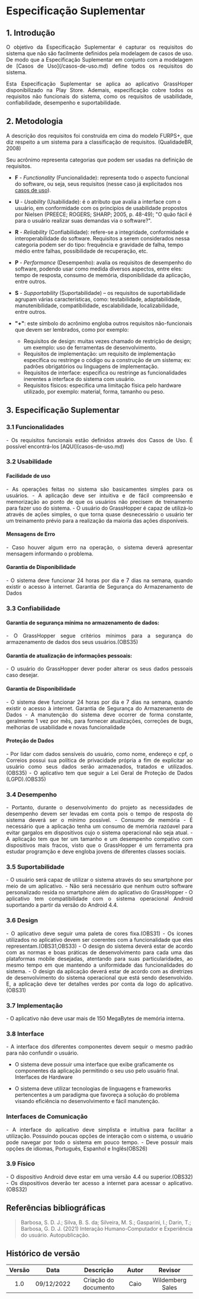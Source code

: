 # Especificação Suplementar

## 1. Introdução

<p align="justify">O objetivo da Especificação Suplementar é capturar os requisitos do sistema que não são facilmente definidos pela modelagem de casos de uso. De modo que a Especificação Suplementar em conjunto com a modelagem de [Casos de Uso](/casos-de-uso.md) define todos os requisitos do sistema.</p>

<p align="justify">Esta Especificação Suplementar se aplica ao aplicativo GrassHoper disponibilizado na Play Store. Ademais, especificação cobre todos os requisitos não funcionais do sistema, como os requisitos de usabilidade, confiabilidade, desempenho e suportabilidade.</p>

## 2. Metodologia

<p align="justify">A descrição dos requisitos foi construída em cima do modelo FURPS+, que diz respeito a um sistema para a classificação de requisitos. (QualidadeBR, 2008)</p>

<p align="justify">Seu acrônimo representa categorias que podem ser usadas na definição de requisitos.</p>

- **F** - _Functionality_ (Funcionalidade): representa todo o aspecto funcional do software, ou seja, seus requisitos (nesse caso já explicitados nos [casos de uso](/casos-de-uso.md)).

- **U** - _Usability_ (Usabilidade): é o atributo que avalia a interface com o usuário, em conformidade com os principíos de usabilidade propostos por Nielsen (PREECE; ROGERS; SHARP; 2005, p. 48-49); "O quão fácil é para o usuário realizar suas demandas via o software?".

- **R** - _Reliability_ (Confiabilidade): refere-se a integridade, conformidade e interoperabilidade do software. Requisitos a serem considerados nessa categoria podem ser do tipo: frequência e gravidade de falha, tempo médio entre falhas, possibilidade de recuperação, etc.

- **P** - _Performance_ (Desempenho): avalia os requisitos de desempenho do software, podendo usar como medida diversos aspectos, entre eles: tempo de resposta, consumo de memória, disponibilidade da aplicação, entre outros.

- **S** - _Supportability_ (Suportabilidade) – os requisitos de suportabilidade agrupam várias características, como: testabilidade, adaptabilidade, manutenibilidade, compatibilidade, escalabilidade, localizabilidade, entre outros.

- **"+"**: este símbolo do acrônimo engloba outros requisitos não-funcionais que devem ser lembrados, como por exemplo:
  - Requisitos de design: muitas vezes chamado de restrição de design; um exemplo: uso de ferramentas de desenvolvimento.
  - Requisitos de implementação: um requisito de implementação especifica ou restringe o código ou a construção de um sistema; ex: padrões obrigatórios ou linguagens de implementação.
  - Requisitos de interface: especifica ou restringe as funcionalidades inerentes a interface do sistema com usuário.
  - Requisitos físicos: especifica uma limitação física pelo hardware utilizado, por exemplo: material, forma, tamanho ou peso.

## 3. Especificação Suplementar

### 3.1 Funcionalidades

<p align="justify"> - Os requisitos funcionais estão definidos através dos Casos de Uso. É possível encontrá-los [AQUI](casos-de-uso.md)</p>

### 3.2 Usabilidade

<span id="usabilidade"></span>

#### Facilidade de uso

<p align="justify">- As operações feitas no sistema são basicamentes simples para os usuários.
- A aplicação deve ser intuitiva e de fácil compreensão e memorização ao ponto de que os usuários não precisem de treinamento para fazer uso do sistema.
- O usuário do GrassHopper é capaz de utilizá-lo através de ações simples, o que torna quase desnecessário o usuário ter um treinamento prévio para a realização da maioria das ações disponíveis.</p>

#### Mensagens de Erro

<p align="justify"> - Caso houver algum erro na operação, o sistema deverá apresentar mensagem informando o problema.</p>

#### Garantia de Disponibilidade

<p align="justify"> - O sistema deve funcionar 24 horas por dia e 7 dias na semana, quando existir o acesso à internet.
Garantia de Segurança do Armazenamento de Dados</p>

### 3.3 Confiabilidade

<span id="confiabilidade"></span>

#### Garantia de segurança mínima no armazenamento de dados:

<p align="justify"> - O GrassHopper segue critérios mínimos para a segurança do armazenamento de dados dos seus usuários.(OBS35)</p>

#### Garantia de atualização de informações pessoais:

<p align="justify"> - O usuário do GrassHopper dever poder alterar os seus dados pessoais caso desejar.</p>

#### Garantia de Disponibilidade

<p align="justify">- O sistema deve funcionar 24 horas por dia e 7 dias na semana, quando existir o acesso à internet.
Garantia de Segurança do Armazenamento de Dados
- A manutenção do sistema deve ocorrer de forma constante, geralmente 1 vez por mês, para fornecer atualizações, correções de bugs, melhorias de usabilidade e novas funcionalidade</p>

#### Proteção de Dados

<p align="justify">- Por lidar com dados sensíveis do usuário, como nome, endereço e cpf, o Correios possui sua política de privacidade própria a fim de explicitar ao usuário como seus dados serão armazenados, tratados e utilizados.(OBS35)
- O aplicativo tem que seguir a Lei Geral de Proteção de Dados (LGPD).(OBS35)</p>

### 3.4 Desempenho

<span id="desempenho"></span>

<p align="justify">- Portanto, durante o desenvolvimento do projeto as necessidades de desempenho devem ser levadas em conta pois o tempo de resposta do sistema deverá ser o mínimo possível.
- Consumo de memória
- É necessário que a aplicação tenha um consumo de memória razóavel para evitar gargalos em dispositivos cujo o sistema operacional não seja atual.
- A aplicação tem que ter um tamanho e um desempenho compativo com dispositivos mais fracos, visto que o GrassHopper é um ferramenta pra estudar programção e deve engloba jovens de diferentes classes sociais.</p>

### 3.5 Suportabilidade

<span id="suportabilidade"></span>

<p align="justify">- O usuário será capaz de utilizar o sistema através do seu smartphone por meio de um aplicativo.
- Não será necessário que nenhum outro software personalizado resida no smartphone além do aplicativo do GrassHopper
- O aplicativo tem compatibilidade com o sistema operacional Android suportando a partir da versão do Android 4.4.</p>

### 3.6 Design

<span id="design"></span>

<p align="justify">- O aplicativo deve seguir uma paleta de cores fixa.(OBS31)
- Os ícones utilizados no aplicativo devem ser coerentes com a funcionalidade que eles representam.(OBS31,OBS33)
- O design do sistema deverá estar de acordo com as normas e boas práticas de desenvolvimento para cada uma das plataformas mobile desejadas, atentando para suas particularidades, ao mesmo tempo em que mantendo a uniformidade das funcionalidades do sistema.
- O design da aplicação deverá estar de acordo com as diretrizes de desenvolvimento do sistema operacional que está sendo desenvolvido. E, a aplicação deve ter detalhes verdes por conta da logo do aplicativo.(OBS31)</p>

### 3.7 Implementação

<p align="justify">- O aplicativo não deve usar mais de 150 MegaBytes de memória interna.</p>

### 3.8 Interface

<span id="interface"></span>

<p align="justify">- A interface dos diferentes componentes devem sequir o mesmo padrão para não confundir o usuário.

- O sistema deve possuir uma interface que exibe graficamente os componentes da aplicação permitindo o seu uso pelo usuário final.
  Interfaces de Hardware

- O sistema deve utilizar tecnologias de linguagens e frameworks pertencentes a um paradigma que favoreça a solução do problema visando eficiência no desenvolvimento e fácil manutenção.</p>

### Interfaces de Comunicação

<p align="justify">- A interface do aplicativo deve simplista e intuitiva para facilitar a utilização. Possuindo poucas opções de interação com o sistema, o usuário pode navegar por todo o sistema em pouco tempo.
- Deve possuir mais opções de idiomas, Português, Espanhol e Inglês(OBS26)</p>

### 3.9 Físico

<span id="fisico"></span>

<p align="justify">- O dispositivo Android deve estar em uma versão 4.4 ou superior.(OBS32)
- Os dispositivos deverão ter acesso a internet para acessar o aplicativo.(OBS32)</p>

## Referências bibliográficas

> Barbosa, S. D. J.; Silva, B. S. da; Silveira, M. S.; Gasparini, I.; Darin, T.; Barbosa, G. D. J. (2021) Interação Humano-Computador e Experiência do usuário. Autopublicação.

## Histórico de versão

| Versão |    Data    |      Descrição       | Autor |     Revisor      |
| :----: | :--------: | :------------------: | :---: | :--------------: |
|  1.0   | 09/12/2022 | Criação do documento | Caio  | Wildemberg Sales |
